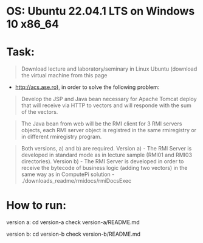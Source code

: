 # OS: Ubuntu 22.04.1 LTS on Windows 10 x86_64

# Task:
  > Download lecture and laboratory/seminary in Linux Ubuntu (download the virtual machine from this page 
  - http://acs.ase.ro), in order to solve the following problem:

  > Develop the JSP and Java bean necessary for Apache Tomcat deploy 
  that will receive via HTTP to vectors 
  and will responde with the sum of the vectors. 
  
  > The Java bean from web will be the RMI client for 3 RMI servers objects, 
  each RMI server object is registred in the same rmiregistry or in different rmiregistry program. 
  
  > Both versions, a) and b) are required.
    Version a) - The RMI Server is developed in standard mode as in lecture sample (RMI01 and RMI03 directories).
    Version b) - The RMI Server is developed in order to receive the bytecode of business logic 
    (adding two vectors) in the same way as in ComputePi solution - ./downloads_readme/rmidocs/rmiDocsExec

# How to run:
  version a: 
    cd version-a
    check version-a/README.md
  
  version b:
    cd version-b
    check version-b/README.md
